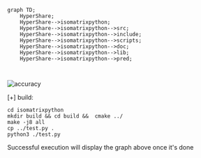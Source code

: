```mermaid
graph TD;
    HyperShare;
    HyperShare-->isomatrixpython;
    HyperShare-->isomatrixpython-->src;
    HyperShare-->isomatrixpython-->include;
    HyperShare-->isomatrixpython-->scripts;
    HyperShare-->isomatrixpython-->doc;
    HyperShare-->isomatrixpython-->lib;
    HyperShare-->isomatrixpython-->pred;

    

```



![accuracy](https://github.com/provallo-com/Hypershare/blob/main/AccuracyPerformance.png?raw=true)

[+] build:
```
cd isomatrixpython
mkdir build && cd build &&  cmake ../
make -j8 all
cp ../test.py .
python3 ./test.py
```

Successful execution will display the graph above once it's done 



